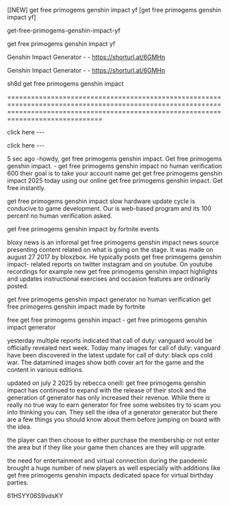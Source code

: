 [[NEW] get free primogems genshin impact yf [get free primogems genshin impact yf]

get-free-primogems-genshin-impact-yf

get free primogems genshin impact yf

Genshin Impact Generator - - https://shorturl.at/6GMHn

Genshin Impact Generator - - https://shorturl.at/6GMHn

sh8d get free primogems genshin impact

==========================================================================================================================================================================================

click here ---

click here ---

5 sec ago -howdy, get free primogems genshin impact. Get free primogems genshin impact. - get free primogems genshin impact no human verification 600 their goal is to take your account name get get free primogems genshin impact 2025 today using our online get free primogems genshin impact. Get free instantly.

get free primogems genshin impact slow hardware update cycle is conducive to game development. Our is web-based program and its 100 percent no human verification asked.

get free primogems genshin impact by fortnite events

bloxy news is an informal get free primogems genshin impact news source presenting content related on what is going on the stage. It was made on august 27 2017 by bloxzbox. He typically posts get free primogems genshin impact- related reports on twitter instagram and on youtube. On youtube recordings for example new get free primogems genshin impact highlights and updates instructional exercises and occasion features are ordinarily posted.

get free primogems genshin impact generator no human verification get free primogems genshin impact made by fortnite

free get free primogems genshin impact - get free primogems genshin impact generator

yesterday multiple reports indicated that call of duty: vanguard would be officially revealed next week. Today many images for call of duty: vanguard have been discovered in the latest update for call of duty: black ops cold war. The datamined images show both cover art for the game and the content in various editions.

updated on july 2 2025 by rebecca oneill: get free primogems genshin impact has continued to expand with the release of their stock and the generation of generator has only increased their revenue. While there is really no true way to earn generator for free some websites try to scam you into thinking you can. They sell the idea of a generator generator but there are a few things you should know about them before jumping on board with the idea.

the player can then choose to either purchase the membership or not enter the area but if they like your game then chances are they will upgrade.

the need for entertainment and virtual connection during the pandemic brought a huge number of new players as well especially with additions like get free primogems genshin impacts dedicated space for virtual birthday parties.

61HSYY06S9vdsKY

